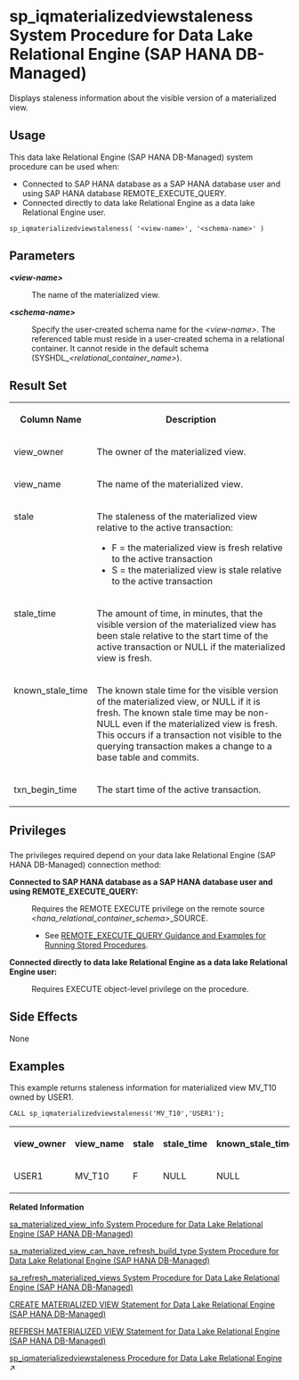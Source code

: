 <!-- loio0342f57672ee4657adbbfe5f124a9d48 -->

# sp\_iqmaterializedviewstaleness System Procedure for Data Lake Relational Engine \(SAP HANA DB-Managed\)

Displays staleness information about the visible version of a materialized view.



<a name="loio0342f57672ee4657adbbfe5f124a9d48__section_gz5_gcf_pzb"/>

## Usage

This data lake Relational Engine \(SAP HANA DB-Managed\) system procedure can be used when:

-   Connected to SAP HANA database as a SAP HANA database user and using SAP HANA database REMOTE\_EXECUTE\_QUERY.
-   Connected directly to data lake Relational Engine as a data lake Relational Engine user.



```
sp_iqmaterializedviewstaleness( '<view-name>', '<schema-name>' )
```



<a name="loio0342f57672ee4657adbbfe5f124a9d48__section_mys_vc2_qrb"/>

## Parameters


<dl>
<dt><b>

*<view-name\>*

</b></dt>
<dd>

The name of the materialized view.



</dd><dt><b>

*<schema-name\>* 

</b></dt>
<dd>

Specify the user-created schema name for the *<view-name\>*. The referenced table must reside in a user-created schema in a relational container. It cannot reside in the default schema \(SYSHDL\_*<relational\_container\_name\>*\).



</dd>
</dl>



<a name="loio0342f57672ee4657adbbfe5f124a9d48__section_wfg_wc2_qrb"/>

## Result Set


<table>
<tr>
<th valign="top">

Column Name

</th>
<th valign="top">

Description

</th>
</tr>
<tr>
<td valign="top">

view\_owner

</td>
<td valign="top">

The owner of the materialized view.

</td>
</tr>
<tr>
<td valign="top">

view\_name

</td>
<td valign="top">

The name of the materialized view.

</td>
</tr>
<tr>
<td valign="top">

stale

</td>
<td valign="top">

The staleness of the materialized view relative to the active transaction:

-   F = the materialized view is fresh relative to the active transaction
-   S = the materialized view is stale relative to the active transaction



</td>
</tr>
<tr>
<td valign="top">

stale\_time

</td>
<td valign="top">

The amount of time, in minutes, that the visible version of the materialized view has been stale relative to the start time of the active transaction or NULL if the materialized view is fresh.

</td>
</tr>
<tr>
<td valign="top">

known\_stale\_time

</td>
<td valign="top">

The known stale time for the visible version of the materialized view, or NULL if it is fresh. The known stale time may be non-NULL even if the materialized view is fresh. This occurs if a transaction not visible to the querying transaction makes a change to a base table and commits.

</td>
</tr>
<tr>
<td valign="top">

txn\_begin\_time

</td>
<td valign="top">

The start time of the active transaction.

</td>
</tr>
</table>



<a name="loio0342f57672ee4657adbbfe5f124a9d48__section_iwv_rv1_1yb"/>

## Privileges



### 

The privileges required depend on your data lake Relational Engine \(SAP HANA DB-Managed\) connection method:


<dl>
<dt><b>

Connected to SAP HANA database as a SAP HANA database user and using REMOTE\_EXECUTE\_QUERY:

</b></dt>
<dd>

Requires the REMOTE EXECUTE privilege on the remote source *<hana\_relational\_container\_schema\>*\_SOURCE.

-   See [REMOTE\_EXECUTE\_QUERY Guidance and Examples for Running Stored Procedures](remote-execute-query-guidance-and-examples-for-running-stored-procedures-3e7f86d.md).




</dd><dt><b>

Connected directly to data lake Relational Engine as a data lake Relational Engine user:

</b></dt>
<dd>

Requires EXECUTE object-level privilege on the procedure.



</dd>
</dl>



<a name="loio0342f57672ee4657adbbfe5f124a9d48__section_qgk_yc2_qrb"/>

## Side Effects

None



<a name="loio0342f57672ee4657adbbfe5f124a9d48__section_mbl_pyd_xsb"/>

## Examples

This example returns staleness information for materialized view MV\_T10 owned by USER1.

```
CALL sp_iqmaterializedviewstaleness('MV_T10','USER1');
```


<table>
<tr>
<th valign="top">

view\_owner

</th>
<th valign="top">

view\_name

</th>
<th valign="top">

stale

</th>
<th valign="top">

stale\_time

</th>
<th valign="top">

known\_stale\_time

</th>
<th valign="top">

txn\_begin\_time

</th>
</tr>
<tr>
<td valign="top">

USER1

</td>
<td valign="top">

MV\_T10

</td>
<td valign="top">

F

</td>
<td valign="top">

NULL

</td>
<td valign="top">

NULL

</td>
<td valign="top">

24:44.0

</td>
</tr>
</table>

**Related Information**  


[sa\_materialized\_view\_info System Procedure for Data Lake Relational Engine \(SAP HANA DB-Managed\)](sa-materialized-view-info-system-procedure-for-data-lake-relational-engine-sap-hana-db-ma-7897509.md "Returns information about the specified materialized views.")

[sa\_materialized\_view\_can\_have\_refresh\_build\_type System Procedure for Data Lake Relational Engine \(SAP HANA DB-Managed\)](sa-materialized-view-can-have-refresh-build-type-system-procedure-for-data-lake-relationa-46d9772.md "Checks whether the materialized view supports the specified refresh and build type properties.")

[sa\_refresh\_materialized\_views System Procedure for Data Lake Relational Engine \(SAP HANA DB-Managed\)](sa-refresh-materialized-views-system-procedure-for-data-lake-relational-engine-sap-hana-d-3b20ca4.md "Initializes all materialized views that are in an uninitialized state.")

[CREATE MATERIALIZED VIEW Statement for Data Lake Relational Engine \(SAP HANA DB-Managed\)](../030-sql-statements/create-materialized-view-statement-for-data-lake-relational-engine-sap-hana-db-managed-816c0ee.md "Creates a materialized view.")

[REFRESH MATERIALIZED VIEW Statement for Data Lake Relational Engine \(SAP HANA DB-Managed\)](../030-sql-statements/refresh-materialized-view-statement-for-data-lake-relational-engine-sap-hana-db-managed-817277b.md "Initializes or refreshes the data in a materialized view by executing its query definition.")

[sp_iqmaterializedviewstaleness Procedure for Data Lake Relational Engine](https://help.sap.com/viewer/19b3964099384f178ad08f2d348232a9/2024_1_QRC/en-US/a762f3bcb4b14014821890ed5e6a25b8.html "Displays staleness information about the visible version of a materialized view.") :arrow_upper_right:

